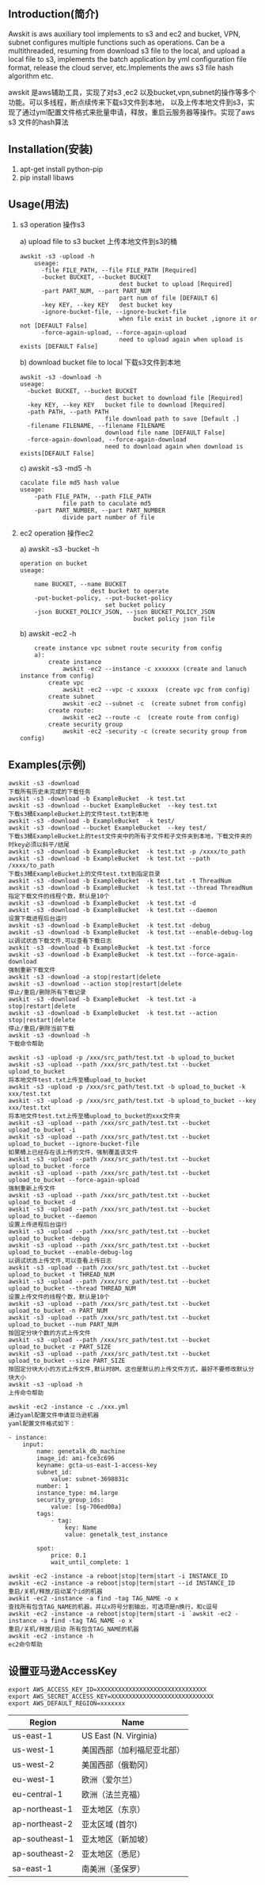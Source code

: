 ## Introduction(简介)

Awskit is aws auxiliary tool implements to s3 and ec2 and bucket, VPN, subnet configures multiple functions such as operations.
Can be a multithreaded, resuming from download s3 file to the local, and upload a local file to s3, implements the batch 
application by yml configuration file format, release the cloud server, etc.Implements the aws s3 file hash algorithm etc.

awskit 是aws辅助工具，实现了对s3 ,ec2 以及bucket,vpn,subnet的操作等多个功能。可以多线程，断点续传来下载s3文件到本地，
以及上传本地文件到s3，实现了通过yml配置文件格式来批量申请，释放，重启云服务器等操作。实现了aws s3 文件的hash算法

## Installation(安装)
1. apt-get install python-pip 
2. pip install libaws


## Usage(用法)

1. s3 operation 操作s3

	a) upload file to s3 bucket 上传本地文件到s3的桶

	```	
	awskit -s3 -upload -h 
		useage:
		  -file FILE_PATH, --file FILE_PATH [Required]
		  -bucket BUCKET, --bucket BUCKET
								dest bucket to upload [Required]
		  -part PART_NUM, --part PART_NUM
								part num of file [DEFAULT 6]
		  -key KEY, --key KEY   dest bucket key 
		  -ignore-bucket-file, --ignore-bucket-file
								when file exist in bucket ,ignore it or not [DEFAULT False]
		  -force-again-upload, --force-again-upload
								need to upload again when upload is exists [DEFAULT False]

	```

	b) download bucket file to local 下载s3文件到本地 

	```
	awskit -s3 -download -h 
	useage:
	  -bucket BUCKET, --bucket BUCKET
							dest bucket to download file [Required]
	  -key KEY, --key KEY   bucket file to download [Required]
	  -path PATH, --path PATH
							file download path to save [Default .]
	  -filename FILENAME, --filename FILENAME
							download file name [DEFAULT False]
	  -force-again-download, --force-again-download
							need to download again when download is exists[DEFAULT False]

	```

	c) awskit -s3 -md5 -h

	```
	caculate file md5 hash value
	useage:
		-path FILE_PATH, --path FILE_PATH
	            file path to caculate md5
		-part PART_NUMBER, --part PART_NUMBER
				divide part number of file
	```

2. ec2 operation 操作ec2

	a) awskit -s3 -bucket -h 

	```
	operation on bucket
	useage:

		name BUCKET, --name BUCKET
						dest bucket to operate
		-put-bucket-policy, --put-bucket-policy
							set bucket policy
		-json BUCKET_POLICY_JSON, --json BUCKET_POLICY_JSON
									bucket policy json file
	```

	b) awskit -ec2 -h

	```
		create instance vpc subnet route security from config
		a):
			create instance
				awskit -ec2 --instance -c xxxxxxx (create and lanuch instance from config)
			create vpc
				awskit -ec2 --vpc -c xxxxxx  (create vpc from config) 
			create subnet
				awskit -ec2 --subnet -c  (create subnet from config)
			create route:
				awskit -ec2 --route -c  (create route from config)
			create security group
				awskit -ec2 -security -c (create security group from config)
	```

## Examples(示例)

```
awskit -s3 -download
下载所有历史未完成的下载任务
awskit -s3 -download -b ExampleBucket  -k test.txt
awskit -s3 -download --bucket ExampleBucket  --key test.txt
下载s3桶ExampleBucket上的文件test.txt到本地
awskit -s3 -download -b ExampleBucket  -k test/ 
awskit -s3 -download --bucket ExampleBucket  --key test/
下载s3桶ExampleBucket上的test文件夹中的所有子文件和子文件夹到本地，下载文件夹的时key必须以斜干/结尾
awskit -s3 -download -b ExampleBucket  -k test.txt -p /xxxx/to_path
awskit -s3 -download -b ExampleBucket  -k test.txt --path /xxxx/to_path
下载s3桶ExampleBucket上的文件test.txt到指定目录
awskit -s3 -download -b ExampleBucket  -k test.txt -t ThreadNum
awskit -s3 -download -b ExampleBucket  -k test.txt --thread ThreadNum
指定下载文件的线程个数，默认是10个
awskit -s3 -download -b ExampleBucket  -k test.txt -d 
awskit -s3 -download -b ExampleBucket  -k test.txt --daemon 
设置下载进程后台运行
awskit -s3 -download -b ExampleBucket  -k test.txt -debug 
awskit -s3 -download -b ExampleBucket  -k test.txt --enable-debug-log
以调试状态下载文件,可以查看下载日志
awskit -s3 -download -b ExampleBucket  -k test.txt -force 
awskit -s3 -download -b ExampleBucket  -k test.txt --force-again-download 
强制重新下载文件
awskit -s3 -download -a stop|restart|delete 
awskit -s3 -download --action stop|restart|delete 
停止/重启/删除所有下载记录
awskit -s3 -download -b ExampleBucket  -k test.txt -a stop|restart|delete 
awskit -s3 -download -b ExampleBucket  -k test.txt --action stop|restart|delete 
停止/重启/删除当前下载
awskit -s3 -download -h
下载命令帮助
```

```
awskit -s3 -upload -p /xxx/src_path/test.txt -b upload_to_bucket
awskit -s3 -upload --path /xxx/src_path/test.txt --bucket upload_to_bucket
将本地文件test.txt上传至桶upload_to_bucket
awskit -s3 -upload -p /xxx/src_path/test.txt -b upload_to_bucket -k xxx/test.txt
awskit -s3 -upload -p /xxx/src_path/test.txt -b upload_to_bucket --key xxx/test.txt
将本地文件test.txt上传至桶upload_to_bucket的xxx文件夹
awskit -s3 -upload --path /xxx/src_path/test.txt --bucket upload_to_bucket -i
awskit -s3 -upload --path /xxx/src_path/test.txt --bucket upload_to_bucket --ignore-bucket-file
如果桶上已经存在该上传的文件，强制覆盖该文件
awskit -s3 -upload --path /xxx/src_path/test.txt --bucket upload_to_bucket -force
awskit -s3 -upload --path /xxx/src_path/test.txt --bucket upload_to_bucket --force-again-upload 
强制重新上传文件
awskit -s3 -upload --path /xxx/src_path/test.txt --bucket upload_to_bucket -d
awskit -s3 -upload --path /xxx/src_path/test.txt --bucket upload_to_bucket --daemon
设置上传进程后台运行
awskit -s3 -upload --path /xxx/src_path/test.txt --bucket upload_to_bucket -debug
awskit -s3 -upload --path /xxx/src_path/test.txt --bucket upload_to_bucket --enable-debug-log
以调试状态上传文件,可以查看上传日志
awskit -s3 -upload --path /xxx/src_path/test.txt --bucket upload_to_bucket -t THREAD_NUM 
awskit -s3 -upload --path /xxx/src_path/test.txt --bucket upload_to_bucket --thread THREAD_NUM 
设置上传文件的线程个数，默认是10个
awskit -s3 -upload --path /xxx/src_path/test.txt --bucket upload_to_bucket -n PART_NUM 
awskit -s3 -upload --path /xxx/src_path/test.txt --bucket upload_to_bucket --num PART_NUM 
按固定分块个数的方式上传文件
awskit -s3 -upload --path /xxx/src_path/test.txt --bucket upload_to_bucket -z PART_SIZE 
awskit -s3 -upload --path /xxx/src_path/test.txt --bucket upload_to_bucket --size PART_SIZE 
按固定分块大小的方式上传文件,默认时8M，这也是默认的上传文件方式，最好不要修改默认分块大小
awskit -s3 -upload -h
上传命令帮助
```

```
awskit -ec2 -instance -c ./xxx.yml
通过yaml配置文件申请亚马逊机器
yaml配置文件格式如下：

- instance:
    input:
        name: genetalk_db_machine 
        image_id: ami-fce3c696 
        keyname: gcta-us-east-1-access-key   
        subnet_id:
            value: subnet-3698831c 
        number: 1
        instance_type: m4.large 
        security_group_ids:
            value: [sg-706ed00a]
        tags:
            - tag:
                key: Name
                value: genetalk_test_instance 

        spot:
            price: 0.1
            wait_until_complete: 1

awskit -ec2 -instance -a reboot|stop|term|start -i INSTANCE_ID 
awskit -ec2 -instance -a reboot|stop|term|start --id INSTANCE_ID 
重启/关机/释放/启动某个id的机器
awskit -ec2 -instance -a find -tag TAG_NAME -o x
查找所有包含TAG_NAME的机器，并以x符号分割输出，可选项是n换行，和c逗号
awskit -ec2 -instance -a reboot|stop|term|start -i `awskit -ec2 -instance -a find -tag TAG_NAME -o x`
重启/关机/释放/启动 所有包含TAG_NAME的机器
awskit -ec2 -instance -h 
ec2命令帮助
```

## 设置亚马逊AccessKey

```
export AWS_ACCESS_KEY_ID=XXXXXXXXXXXXXXXXXXXXXXXXXXXXXXX
export AWS_SECRET_ACCESS_KEY=XXXXXXXXXXXXXXXXXXXXXXXXXXXXX
export AWS_DEFAULT_REGION=xxxxxxx

```
| Region | Name|
|-----|------|
|us-east-1|US East (N. Virginia)|
|us-west-1|美国西部（加利福尼亚北部）|
|us-west-2|美国西部（俄勒冈）|
|eu-west-1|欧洲（爱尔兰）|
|eu-central-1|欧洲（法兰克福）|
|ap-northeast-1|亚太地区（东京）|
|ap-northeast-2|亚太区域 (首尔)|
|ap-southeast-1|亚太地区（新加坡）|
|ap-southeast-2|亚太地区（悉尼）|
|sa-east-1|南美洲（圣保罗）|

